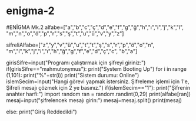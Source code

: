 # enigma-2

#ENİGMA Mk.2
alfabe=["a","b","c","ç","d","e","f","g","ğ","h","ı","i","j","k","l",
        "m","n","o","ö","p","r","s","ş","t","u","ü","v","y","z"]

sifreliAlfabe=["z","y","v","ü","u","t","t","ş","s","r","p","ö","o","n",
               "m","l","k","j","i","ı","h","ğ","g","f","e","d","ç","c",
               "b","a"]

girisSifre=input("Programı çalıştırmak için şifreyi giriniz:")
if(girisSifre=="mahmutonymus"):
    print("System Booting Up")
    for i in range (1,101):
        print("%"+str(i))
    print("Sistem durumu: Online")
    islemSecim=input("Hangi görevi yapmak istersiniz. Şifreleme işlemi için 1'e, Şifreli mesajı çözmek için 2 ye basınız.")
    if(islemSecim=="1"):
        print("Şifrenin anahter harfi:")
        import random
        ran = random.randint(0,29)
        print(alfabe[ran])
        mesaj=input("şifrelencek mesajı girin:")
        mesaj=mesaj.split()
        print(mesaj)

















else:
    print("Giriş Reddedildi") 
        
        
